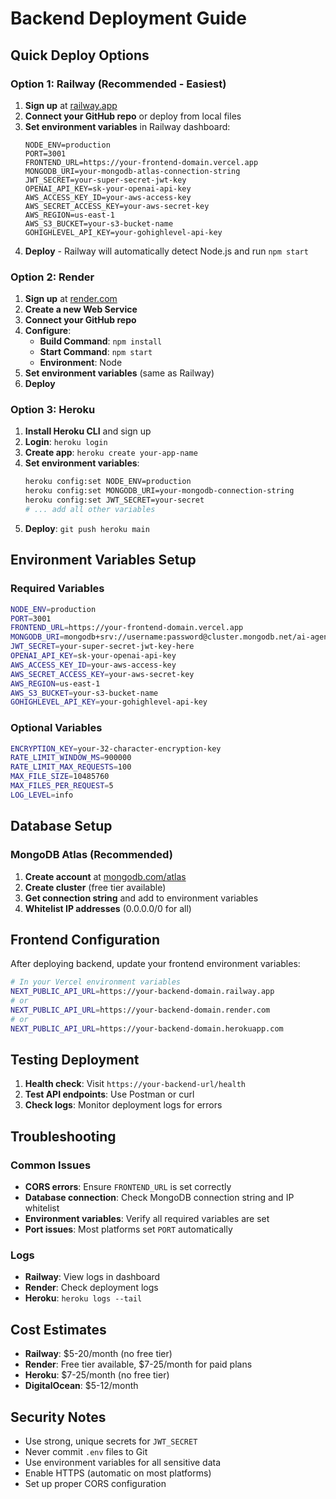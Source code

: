 # Backend Deployment Guide

## Quick Deploy Options

### Option 1: Railway (Recommended - Easiest)

1. **Sign up** at [railway.app](https://railway.app)
2. **Connect your GitHub repo** or deploy from local files
3. **Set environment variables** in Railway dashboard:
   ```
   NODE_ENV=production
   PORT=3001
   FRONTEND_URL=https://your-frontend-domain.vercel.app
   MONGODB_URI=your-mongodb-atlas-connection-string
   JWT_SECRET=your-super-secret-jwt-key
   OPENAI_API_KEY=sk-your-openai-api-key
   AWS_ACCESS_KEY_ID=your-aws-access-key
   AWS_SECRET_ACCESS_KEY=your-aws-secret-key
   AWS_REGION=us-east-1
   AWS_S3_BUCKET=your-s3-bucket-name
   GOHIGHLEVEL_API_KEY=your-gohighlevel-api-key
   ```
4. **Deploy** - Railway will automatically detect Node.js and run `npm start`

### Option 2: Render

1. **Sign up** at [render.com](https://render.com)
2. **Create a new Web Service**
3. **Connect your GitHub repo**
4. **Configure**:
   - **Build Command**: `npm install`
   - **Start Command**: `npm start`
   - **Environment**: Node
5. **Set environment variables** (same as Railway)
6. **Deploy**

### Option 3: Heroku

1. **Install Heroku CLI** and sign up
2. **Login**: `heroku login`
3. **Create app**: `heroku create your-app-name`
4. **Set environment variables**:
   ```bash
   heroku config:set NODE_ENV=production
   heroku config:set MONGODB_URI=your-mongodb-connection-string
   heroku config:set JWT_SECRET=your-secret
   # ... add all other variables
   ```
5. **Deploy**: `git push heroku main`

## Environment Variables Setup

### Required Variables
```bash
NODE_ENV=production
PORT=3001
FRONTEND_URL=https://your-frontend-domain.vercel.app
MONGODB_URI=mongodb+srv://username:password@cluster.mongodb.net/ai-agent-onboarding
JWT_SECRET=your-super-secret-jwt-key-here
OPENAI_API_KEY=sk-your-openai-api-key
AWS_ACCESS_KEY_ID=your-aws-access-key
AWS_SECRET_ACCESS_KEY=your-aws-secret-key
AWS_REGION=us-east-1
AWS_S3_BUCKET=your-s3-bucket-name
GOHIGHLEVEL_API_KEY=your-gohighlevel-api-key
```

### Optional Variables
```bash
ENCRYPTION_KEY=your-32-character-encryption-key
RATE_LIMIT_WINDOW_MS=900000
RATE_LIMIT_MAX_REQUESTS=100
MAX_FILE_SIZE=10485760
MAX_FILES_PER_REQUEST=5
LOG_LEVEL=info
```

## Database Setup

### MongoDB Atlas (Recommended)
1. **Create account** at [mongodb.com/atlas](https://mongodb.com/atlas)
2. **Create cluster** (free tier available)
3. **Get connection string** and add to environment variables
4. **Whitelist IP addresses** (0.0.0.0/0 for all)

## Frontend Configuration

After deploying backend, update your frontend environment variables:

```bash
# In your Vercel environment variables
NEXT_PUBLIC_API_URL=https://your-backend-domain.railway.app
# or
NEXT_PUBLIC_API_URL=https://your-backend-domain.render.com
# or
NEXT_PUBLIC_API_URL=https://your-backend-domain.herokuapp.com
```

## Testing Deployment

1. **Health check**: Visit `https://your-backend-url/health`
2. **Test API endpoints**: Use Postman or curl
3. **Check logs**: Monitor deployment logs for errors

## Troubleshooting

### Common Issues
- **CORS errors**: Ensure `FRONTEND_URL` is set correctly
- **Database connection**: Check MongoDB connection string and IP whitelist
- **Environment variables**: Verify all required variables are set
- **Port issues**: Most platforms set `PORT` automatically

### Logs
- **Railway**: View logs in dashboard
- **Render**: Check deployment logs
- **Heroku**: `heroku logs --tail`

## Cost Estimates

- **Railway**: $5-20/month (no free tier)
- **Render**: Free tier available, $7-25/month for paid plans
- **Heroku**: $7-25/month (no free tier)
- **DigitalOcean**: $5-12/month

## Security Notes

- Use strong, unique secrets for `JWT_SECRET`
- Never commit `.env` files to Git
- Use environment variables for all sensitive data
- Enable HTTPS (automatic on most platforms)
- Set up proper CORS configuration 